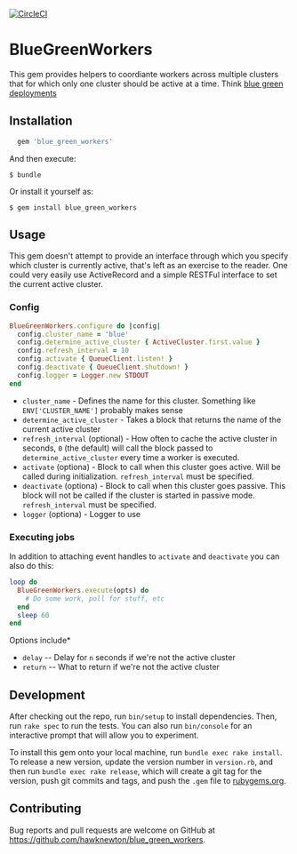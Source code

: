 [![CircleCI](https://circleci.com/gh/hawknewton/blue_green_workers/tree/master.svg?style=svg)](https://circleci.com/gh/hawknewton/blue_green_workers/tree/master)

# BlueGreenWorkers

This gem provides helpers to coordiante workers across multiple clusters that for which only one cluster should be active at a time.  Think [blue green deployments](https://martinfowler.com/bliki/BlueGreenDeployment.html)

## Installation

```ruby
  gem 'blue_green_workers'
```

And then execute:

    $ bundle

Or install it yourself as:

    $ gem install blue_green_workers

## Usage

This gem doesn't attempt to provide an interface through which you specify which cluster is currently active, that's left as an exercise to the reader.  One could very easily use ActiveRecord and a simple RESTFul interface to set the current active cluster.

### Config
```ruby
BlueGreenWorkers.configure do |config|
  config.cluster_name = 'blue'
  config.determine_active_cluster { ActiveCluster.first.value }
  config.refresh_interval = 10
  config.activate { QueueClient.listen! }
  config.deactivate { QueueClient.shutdown! }
  config.logger = Logger.new STDOUT
end
```

* `cluster_name` - Defines the name for this cluster.  Something like `ENV['CLUSTER_NAME']` probably makes sense
* `determine_active_cluster` - Takes a block that returns the name of the current active cluster
* `refresh_interval` (optional) - How often to cache the active cluster in seconds, `0` (the default) will call the block passed to `determine_active_cluster` every time a worker is executed.
* `activate` (optiona) - Block to call when this cluster goes active.  Will be called during initialization.  `refresh_interval` must be specified.
* `deactivate` (optiona) - Block to call when this cluster goes passive.  This block will not be called if the cluster is started in passive mode.  `refresh_interval` must be specified.
* `logger` (optiona) - Logger to use

### Executing jobs

In addition to attaching event handles to `activate` and `deactivate` you can also do this:

```ruby
loop do
  BlueGreenWorkers.execute(opts) do
    # Do some work, poll for stuff, etc
  end
  sleep 60
end
```

Options include*
* `delay` -- Delay for `n` seconds if we're not the active cluster
* `return` -- What to return if we're not the active cluster

## Development

After checking out the repo, run `bin/setup` to install dependencies. Then, run `rake spec` to run the tests. You can also run `bin/console` for an interactive prompt that will allow you to experiment.

To install this gem onto your local machine, run `bundle exec rake install`. To release a new version, update the version number in `version.rb`, and then run `bundle exec rake release`, which will create a git tag for the version, push git commits and tags, and push the `.gem` file to [rubygems.org](https://rubygems.org).

## Contributing

Bug reports and pull requests are welcome on GitHub at https://github.com/hawknewton/blue_green_workers.
